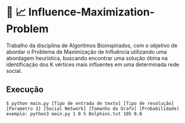 # :busts_in_silhouette: :chart_with_upwards_trend: Influence-Maximization-Problem

Trabalho da disciplina de Algoritmos Bioinspirados, com o objetivo de abordar o Problema de Maximização de Influência utilizando uma abordagem heurística, buscando encontrar uma solução ótima na identificação dos K vértices mais influentes em uma determinada rede social.
## Execução

    $ python main.py [Tipo de entrada de texto] [Tipo de resolução] [Parametro 3] [Social Network] [Tamanho do Grafo] [Probabilidade]
    exemplo: python3 main.py 1 0 5 Dolphins.txt 105 0.8
